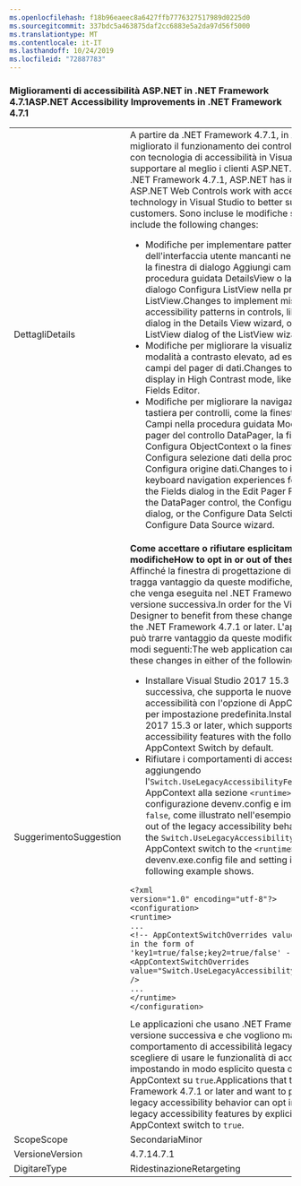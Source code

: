 ```yaml
---
ms.openlocfilehash: f18b96eaeec8a6427ffb7776327517989d0225d0
ms.sourcegitcommit: 337bdc5a463875daf2cc6883e5a2da97d56f5000
ms.translationtype: MT
ms.contentlocale: it-IT
ms.lasthandoff: 10/24/2019
ms.locfileid: "72887783"
---
```

### <a name="aspnet-accessibility-improvements-in-net-framework-471"></a><span data-ttu-id="7f797-101">Miglioramenti di accessibilità ASP.NET in .NET Framework 4.7.1</span><span class="sxs-lookup"><span data-stu-id="7f797-101">ASP.NET Accessibility Improvements in .NET Framework 4.7.1</span></span>

|   |   |
|---|---|
|<span data-ttu-id="7f797-102">Dettagli</span><span class="sxs-lookup"><span data-stu-id="7f797-102">Details</span></span>|<span data-ttu-id="7f797-103">A partire da .NET Framework 4.7.1, in ASP.NET è stato migliorato il funzionamento dei controlli Web ASP.NET con tecnologia di accessibilità in Visual Studio per supportare al meglio i clienti ASP.NET.</span><span class="sxs-lookup"><span data-stu-id="7f797-103">Starting with the .NET Framework 4.7.1, ASP.NET has improved how ASP.NET Web Controls work with accessibility technology in Visual Studio to better support ASP.NET customers.</span></span>  <span data-ttu-id="7f797-104">Sono incluse le modifiche seguenti:</span><span class="sxs-lookup"><span data-stu-id="7f797-104">These include the following changes:</span></span><ul><li><span data-ttu-id="7f797-105">Modifiche per implementare pattern di accessibilità dell'interfaccia utente mancanti nei controlli, come la finestra di dialogo Aggiungi campo nella procedura guidata DetailsView o la finestra di dialogo Configura ListView nella procedura guidata ListView.</span><span class="sxs-lookup"><span data-stu-id="7f797-105">Changes to implement missing UI accessibility patterns in controls, like the Add Field dialog in the Details View wizard, or the Configure ListView dialog of the ListView wizard.</span></span></li><li><span data-ttu-id="7f797-106">Modifiche per migliorare la visualizzazione nella modalità a contrasto elevato, ad esempio l'Editor campi del pager di dati.</span><span class="sxs-lookup"><span data-stu-id="7f797-106">Changes to improve the display in High Contrast mode, like the Data Pager Fields Editor.</span></span></li><li><span data-ttu-id="7f797-107">Modifiche per migliorare la navigazione tramite tastiera per controlli, come la finestra di dialogo Campi nella procedura guidata Modifica campi del pager del controllo DataPager, la finestra di dialogo Configura ObjectContext o la finestra di dialogo Configura selezione dati della procedura guidata Configura origine dati.</span><span class="sxs-lookup"><span data-stu-id="7f797-107">Changes to improve the keyboard navigation experiences for controls, like the Fields dialog in the Edit Pager Fields wizard of the DataPager control, the Configure ObjectContext dialog, or the Configure Data Selction dialog of the Configure Data Source wizard.</span></span></li></ul>|
|<span data-ttu-id="7f797-108">Suggerimento</span><span class="sxs-lookup"><span data-stu-id="7f797-108">Suggestion</span></span>|<span data-ttu-id="7f797-109">**Come accettare o rifiutare esplicitamente queste modifiche**</span><span class="sxs-lookup"><span data-stu-id="7f797-109">**How to opt in or out of these changes**</span></span><br><span data-ttu-id="7f797-110">Affinché la finestra di progettazione di Visual Studio tragga vantaggio da queste modifiche, è necessario che venga eseguita nel .NET Framework 4.7.1 o versione successiva.</span><span class="sxs-lookup"><span data-stu-id="7f797-110">In order for the Visual Studio Designer to benefit from these changes, it must run on the .NET Framework 4.7.1 or later.</span></span> <span data-ttu-id="7f797-111">L'applicazione Web può trarre vantaggio da queste modifiche in uno dei modi seguenti:</span><span class="sxs-lookup"><span data-stu-id="7f797-111">The web application can benefit from these changes in either of the following ways:</span></span><ul><li><span data-ttu-id="7f797-112">Installare Visual Studio 2017 15.3 o versione successiva, che supporta le nuove funzionalità di accessibilità con l'opzione di AppContext seguente per impostazione predefinita.</span><span class="sxs-lookup"><span data-stu-id="7f797-112">Install Visual Studio 2017 15.3 or later, which supports the new accessibility features with the following AppContext Switch by default.</span></span></li><li><span data-ttu-id="7f797-113">Rifiutare i comportamenti di accessibilità legacy aggiungendo l'<code>Switch.UseLegacyAccessibilityFeatures</code>opzione di AppContext alla sezione <code>&lt;runtime&gt;</code> del file di configurazione devenv.config e impostandola su <code>false</code>, come illustrato nell'esempio seguente.</span><span class="sxs-lookup"><span data-stu-id="7f797-113">Opt out of the legacy accessibility behaviors by adding the <code>Switch.UseLegacyAccessibilityFeatures</code> AppContext switch to the <code>&lt;runtime&gt;</code> section in the devenv.exe.config file and setting it to <code>false</code>, as the following example shows.</span></span></li></ul><pre><code class="lang-xml">&lt;?xml version=&quot;1.0&quot; encoding=&quot;utf-8&quot;?&gt;&#13;&#10;&lt;configuration&gt;&#13;&#10;&lt;runtime&gt;&#13;&#10;...&#13;&#10;&lt;!-- AppContextSwitchOverrides value attribute is in the form of &#39;key1=true/false;key2=true/false&#39;  --&gt;&#13;&#10;&lt;AppContextSwitchOverrides value=&quot;Switch.UseLegacyAccessibilityFeatures=false&quot; /&gt;&#13;&#10;...&#13;&#10;&lt;/runtime&gt;&#13;&#10;&lt;/configuration&gt;&#13;&#10;</code></pre><span data-ttu-id="7f797-114">Le applicazioni che usano .NET Framework 4.7.1 o versione successiva e che vogliono mantenere il comportamento di accessibilità legacy possono scegliere di usare le funzionalità di accessibilità legacy impostando in modo esplicito questa opzione di AppContext su <code>true</code>.</span><span class="sxs-lookup"><span data-stu-id="7f797-114">Applications that target the .NET Framework 4.7.1 or later and want to preserve the legacy accessibility behavior can opt in to the use of legacy accessibility features by explicitly setting this AppContext switch to <code>true</code>.</span></span>|
|<span data-ttu-id="7f797-115">Scope</span><span class="sxs-lookup"><span data-stu-id="7f797-115">Scope</span></span>|<span data-ttu-id="7f797-116">Secondaria</span><span class="sxs-lookup"><span data-stu-id="7f797-116">Minor</span></span>|
|<span data-ttu-id="7f797-117">Versione</span><span class="sxs-lookup"><span data-stu-id="7f797-117">Version</span></span>|<span data-ttu-id="7f797-118">4.7.1</span><span class="sxs-lookup"><span data-stu-id="7f797-118">4.7.1</span></span>|
|<span data-ttu-id="7f797-119">Digitare</span><span class="sxs-lookup"><span data-stu-id="7f797-119">Type</span></span>|<span data-ttu-id="7f797-120">Ridestinazione</span><span class="sxs-lookup"><span data-stu-id="7f797-120">Retargeting</span></span>|
